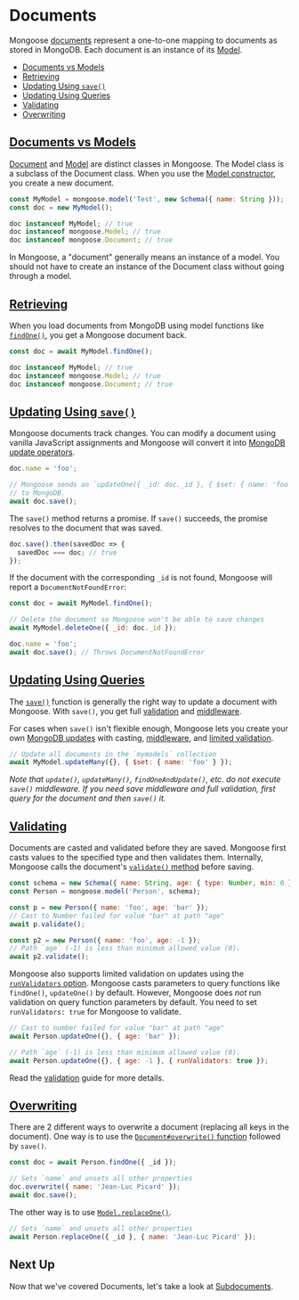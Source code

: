 # Documents

Mongoose [documents](api/document.html) represent a one-to-one mapping
to documents as stored in MongoDB. Each document is an instance of its
[Model](models.html).

<ul class="toc">
  <li><a href="#documents-vs-models">Documents vs Models</a></li>
  <li><a href="#retrieving">Retrieving</a></li>
  <li><a href="#updating-using-save">Updating Using <code>save()</code></a></li>
  <li><a href="#updating-using-queries">Updating Using Queries</a></li>
  <li><a href="#validating">Validating</a></li>
  <li><a href="#overwriting">Overwriting</a></li>
</ul>

<h2 id="documents-vs-models"><a href="#documents-vs-models">Documents vs Models</a></h2>

[Document](api/document.html#Document) and [Model](api/model.html#Model) are distinct
classes in Mongoose. The Model class is a subclass of the Document class.
When you use the [Model constructor](api/model.html#Model), you create a
new document.

```javascript
const MyModel = mongoose.model('Test', new Schema({ name: String }));
const doc = new MyModel();

doc instanceof MyModel; // true
doc instanceof mongoose.Model; // true
doc instanceof mongoose.Document; // true
```

In Mongoose, a "document" generally means an instance of a model.
You should not have to create an instance of the Document class without
going through a model.

<h2 id="retrieving"><a href="#retrieving">Retrieving</a></h2>

When you load documents from MongoDB using model functions like [`findOne()`](api/model.html#model_Model-findOne),
you get a Mongoose document back.

```javascript
const doc = await MyModel.findOne();

doc instanceof MyModel; // true
doc instanceof mongoose.Model; // true
doc instanceof mongoose.Document; // true
```

<h2 id="updating-using-save"><a href="#updating-using-save">Updating Using <code>save()</code></a></h2>

Mongoose documents track changes. You can modify a document using vanilla
JavaScript assignments and Mongoose will convert it into [MongoDB update operators](https://www.mongodb.com/docs/manual/reference/operator/update/).

```javascript
doc.name = 'foo';

// Mongoose sends an `updateOne({ _id: doc._id }, { $set: { name: 'foo' } })`
// to MongoDB.
await doc.save();
```

The `save()` method returns a promise. If `save()` succeeds, the promise
resolves to the document that was saved.

```javascript
doc.save().then(savedDoc => {
  savedDoc === doc; // true
});
```

If the document with the corresponding `_id` is not found, Mongoose will
report a `DocumentNotFoundError`:

```javascript
const doc = await MyModel.findOne();

// Delete the document so Mongoose won't be able to save changes
await MyModel.deleteOne({ _id: doc._id });

doc.name = 'foo';
await doc.save(); // Throws DocumentNotFoundError
```

<h2 id="updating-using-queries"><a href="#updating-using-queries">Updating Using Queries</a></h2>

The [`save()`](api/model.html#model_Model-save) function is generally the right
way to update a document with Mongoose. With `save()`, you get full
[validation](validation.html) and [middleware](middleware.html).

For cases when `save()` isn't flexible enough, Mongoose lets you create
your own [MongoDB updates](https://www.mongodb.com/docs/manual/reference/operator/update/)
with casting, [middleware](middleware.html#notes), and [limited validation](validation.html#update-validators).

```javascript
// Update all documents in the `mymodels` collection
await MyModel.updateMany({}, { $set: { name: 'foo' } });
```

_Note that `update()`, `updateMany()`, `findOneAndUpdate()`, etc. do *not*
execute `save()` middleware. If you need save middleware and full validation,
first query for the document and then `save()` it._

<h2 id="validating"><a href="#validating">Validating</a></h2>

Documents are casted and validated before they are saved. Mongoose first casts
values to the specified type and then validates them. Internally, Mongoose
calls the document's [`validate()` method](api/document.html#document_Document-validate)
before saving.

```javascript
const schema = new Schema({ name: String, age: { type: Number, min: 0 } });
const Person = mongoose.model('Person', schema);

const p = new Person({ name: 'foo', age: 'bar' });
// Cast to Number failed for value "bar" at path "age"
await p.validate();

const p2 = new Person({ name: 'foo', age: -1 });
// Path `age` (-1) is less than minimum allowed value (0).
await p2.validate();
```

Mongoose also supports limited validation on updates using the [`runValidators` option](validation.html#update-validators).
Mongoose casts parameters to query functions like `findOne()`, `updateOne()`
by default. However, Mongoose does _not_ run validation on query function
parameters by default. You need to set `runValidators: true` for Mongoose
to validate.

```javascript
// Cast to number failed for value "bar" at path "age"
await Person.updateOne({}, { age: 'bar' });

// Path `age` (-1) is less than minimum allowed value (0).
await Person.updateOne({}, { age: -1 }, { runValidators: true });
```

Read the [validation](validation.html) guide for more details.

<h2 id="overwriting"><a href="#overwriting">Overwriting</a></h2>

There are 2 different ways to overwrite a document (replacing all keys in the
document). One way is to use the
[`Document#overwrite()` function](api/document.html#document_Document-overwrite)
followed by `save()`.

```javascript
const doc = await Person.findOne({ _id });

// Sets `name` and unsets all other properties
doc.overwrite({ name: 'Jean-Luc Picard' });
await doc.save();
```

The other way is to use [`Model.replaceOne()`](api/model.html#model_Model-replaceOne).

```javascript
// Sets `name` and unsets all other properties
await Person.replaceOne({ _id }, { name: 'Jean-Luc Picard' });
```

## Next Up

Now that we've covered Documents, let's take a look at
[Subdocuments](subdocs.html).
